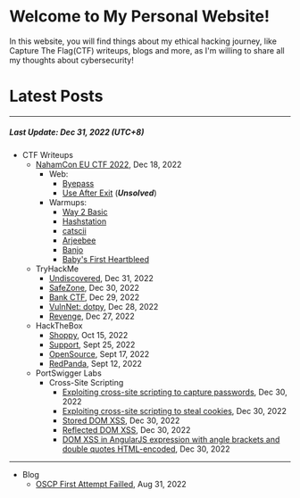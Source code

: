 # Welcome to My Personal Website!

In this website, you will find things about my ethical hacking journey, like Capture The Flag(CTF) writeups, blogs and more, as I'm willing to share all my thoughts about cybersecurity!

# Latest Posts

* * *
##### Last Update: Dec 31, 2022 (UTC+8)

- CTF Writeups
	- [NahamCon EU CTF 2022](https://siunam321.github.io/ctf/NahamCon-EU-CTF-2022/), Dec 18, 2022
		- Web:
			- [Byepass](https://siunam321.github.io/ctf/NahamCon-EU-CTF-2022/Web/Byepass/)
			- [Use After Exit](https://siunam321.github.io/ctf/NahamCon-EU-CTF-2022/Web/Use-After-Exit/) (***Unsolved***)
		- Warmups:
			- [Way 2 Basic](https://siunam321.github.io/ctf/NahamCon-EU-CTF-2022/Warmups/Way-2-Basic/)
			- [Hashstation](https://siunam321.github.io/ctf/NahamCon-EU-CTF-2022/Warmups/Hashstation/)
			- [catscii](https://siunam321.github.io/ctf/NahamCon-EU-CTF-2022/Warmups/catscii/)
			- [Arjeebee](https://siunam321.github.io/ctf/NahamCon-EU-CTF-2022/Warmups/Arjeebee/)
			- [Banjo](https://siunam321.github.io/ctf/NahamCon-EU-CTF-2022/Warmups/Banjo/)
			- [Baby's First Heartbleed](https://siunam321.github.io/ctf/NahamCon-EU-CTF-2022/Warmups/Babys-First-Heartbleed/)
	- TryHackMe
		- [Undiscovered](https://siunam321.github.io/ctf/tryhackme/Undiscovered), Dec 31, 2022
		- [SafeZone](https://siunam321.github.io/ctf/tryhackme/SafeZone), Dec 30, 2022
		- [Bank CTF](https://siunam321.github.io/ctf/tryhackme/Bank-CTF), Dec 29, 2022
		- [VulnNet: dotpy](https://siunam321.github.io/ctf/tryhackme/VulnNet-dotpy), Dec 28, 2022
		- [Revenge](https://siunam321.github.io/ctf/tryhackme/Revenge), Dec 27, 2022
	- HackTheBox
		- [Shoppy](https://siunam321.github.io/ctf/hackthebox/Shoppy/), Oct 15, 2022
		- [Support](https://siunam321.github.io/ctf/hackthebox/Support/), Sept 25, 2022
		- [OpenSource](https://siunam321.github.io/ctf/hackthebox/OpenSource/), Sept 17, 2022
		- [RedPanda](https://siunam321.github.io/ctf/hackthebox/RedPanda/), Sept 12, 2022
	- PortSwigger Labs
		- Cross-Site Scripting
			- [Exploiting cross-site scripting to capture passwords](https://siunam321.github.io/ctf/portswigger-labs/Cross-Site-Scripting/xss-15), Dec 30, 2022
			- [Exploiting cross-site scripting to steal cookies](https://siunam321.github.io/ctf/portswigger-labs/Cross-Site-Scripting/xss-14), Dec 30, 2022
			- [Stored DOM XSS](https://siunam321.github.io/ctf/portswigger-labs/Cross-Site-Scripting/xss-13), Dec 30, 2022
			- [Reflected DOM XSS](https://siunam321.github.io/ctf/portswigger-labs/Cross-Site-Scripting/xss-12), Dec 30, 2022
			- [DOM XSS in AngularJS expression with angle brackets and double quotes HTML-encoded](https://siunam321.github.io/ctf/portswigger-labs/Cross-Site-Scripting/xss-11), Dec 30, 2022

* * *
- Blog
	- [OSCP First Attempt Failled](https://siunam321.github.io/blog/2022-08-31-OSCP-First-Attempt-Failled), Aug 31, 2022

